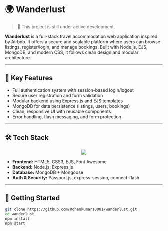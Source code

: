 # 🌍 Wanderlust

> 🚧 This project is still under active development.

**Wanderlust** is a full-stack travel accommodation web application inspired by Airbnb. It offers a secure and scalable platform where users can browse listings, register/login, and manage bookings. Built with Node.js, EJS, MongoDB, and modern CSS, it follows clean design and modular architecture.

---

## 🔐 Key Features

- Full authentication system with session-based login/logout
- Secure user registration and form validation
- Modular backend using Express.js and EJS templates
- MongoDB for data persistence (listings, users, bookings)
- Clean, responsive UI with reusable components
- Error handling, flash messaging, and form protection

---

## 🛠 Tech Stack
<p align="center">
  <a href="https://skillicons.dev">
    <img src="https://skillicons.dev/icons?i=html,css,nodejs,npm,express,mongodb" />
  </a>
</p>

- **Frontend:** HTML5, CSS3, EJS, Font Awesome
- **Backend:** Node.js, Express.js
- **Database:** MongoDB + Mongoose
- **Auth & Security:** Passport.js, express-session, connect-flash

---

## 🚀 Getting Started

```bash
git clone https://github.com/Rohankumars0001/wanderlust.git
cd wanderlust
npm install
npm start
